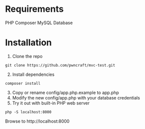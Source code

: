 # Requirements
PHP
Composer
MySQL Database

# Installation
1. Clone the repo
```
git clone https://github.com/pwncraft/mvc-test.git
```
2. Install dependencies 
```
composer install
```
3. Copy or rename config/app.php.example to app.php
4. Modify the new config/app.php with your database credentials
5. Try it out with built-in PHP web server
```
php -S localhost:8000
```
Browse to http://localhost:8000
